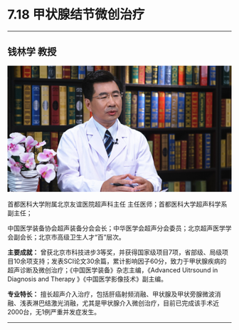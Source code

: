 # 7.18 甲状腺结节微创治疗

---

## 钱林学 教授

![1679473807692](image/c07_018/1679473807692.png)

首都医科大学附属北京友谊医院超声科主任 主任医师；首都医科大学超声科学系副主任；

中国医学装备协会超声装备分会会长；中华医学会超声分会委员；北京超声医学学会副会长；北京市高级卫生人才“百”层次。


**主要成就：** 曾获北京市科技进步3等奖，并获得国家级项目7项，省部级、局级项目10余项支持；发表SCI论文30余篇，累计影响因子60分，致力于甲状腺疾病的超声诊断及微创治疗；《中国医学装备》杂志主编，《Advanced Uitrsound in Diagnosis and Therapy 》《中国医学影像技术》副主编。


**专业特长：** 擅长超声介入治疗，包括肝癌射频消融、甲状腺及甲状旁腺微波消融、浅表淋巴结激光消融，尤其是甲状腺介入微创治疗，目前已完成该手术近2000台，无1例严重并发症发生。

---
